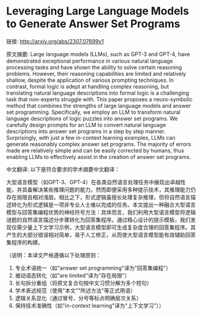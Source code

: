 # Leveraging Large Language Models to Generate Answer Set Programs

链接: http://arxiv.org/abs/2307.07699v1

原文摘要:
Large language models (LLMs), such as GPT-3 and GPT-4, have demonstrated
exceptional performance in various natural language processing tasks and have
shown the ability to solve certain reasoning problems. However, their reasoning
capabilities are limited and relatively shallow, despite the application of
various prompting techniques. In contrast, formal logic is adept at handling
complex reasoning, but translating natural language descriptions into formal
logic is a challenging task that non-experts struggle with. This paper proposes
a neuro-symbolic method that combines the strengths of large language models
and answer set programming. Specifically, we employ an LLM to transform natural
language descriptions of logic puzzles into answer set programs. We carefully
design prompts for an LLM to convert natural language descriptions into answer
set programs in a step by step manner. Surprisingly, with just a few in-context
learning examples, LLMs can generate reasonably complex answer set programs.
The majority of errors made are relatively simple and can be easily corrected
by humans, thus enabling LLMs to effectively assist in the creation of answer
set programs.

中文翻译:
以下是符合要求的学术摘要中文翻译：

大型语言模型（如GPT-3、GPT-4）在各类自然语言处理任务中展现出卓越性能，并具备解决某些推理问题的能力。然而即便采用多种提示技术，其推理能力仍存在局限且相对浅层。相比之下，形式逻辑虽擅长处理复杂推理，但将自然语言描述转化为形式逻辑是一项非专业人士难以完成的任务。本文提出一种融合大型语言模型与回答集编程优势的神经符号方法：具体而言，我们利用大型语言模型将逻辑谜题的自然语言描述分步骤转化为回答集程序。通过精心设计的提示模板，我们发现仅需少量上下文学习示例，大型语言模型即可生成复杂度合理的回答集程序。其产生的大部分错误相对简单，易于人工修正，从而使大型语言模型能有效辅助回答集程序的构建。

（说明：本译文严格遵循以下处理原则：
1. 专业术语统一（如"answer set programming"译为"回答集编程"）
2. 被动语态转化（如"are limited"译为"存在局限"）
3. 长句拆分重组（将原文复合句按中文习惯分解为多个短句）
4. 学术表述规范（使用"本文""所述方法"等正式用语）
5. 逻辑关系显化（通过冒号、分号等标点明确层次关系）
6. 保持技术准确性（如"in-context learning"译为"上下文学习"））
